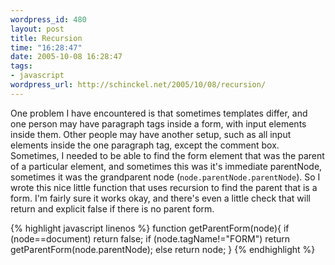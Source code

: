 ```yaml
--- 
wordpress_id: 480
layout: post
title: Recursion
time: "16:28:47"
date: 2005-10-08 16:28:47
tags: 
- javascript
wordpress_url: http://schinckel.net/2005/10/08/recursion/
---
```

One problem I have encountered is that sometimes templates differ, and one person may have paragraph tags inside a form, with input elements inside them. Other people may have another setup, such as all input elements inside the one paragraph tag, except the comment box. Sometimes, I needed to be able to find the form element that was the parent of a particular element, and sometimes this was it's immediate parentNode, sometimes it was the grandparent node (`node.parentNode.parentNode`). So I wrote this nice little function that uses recursion to find the parent that is a form. I'm fairly sure it works okay, and there's even a little check that will return and explicit false if there is no parent form. 
    
{% highlight javascript linenos %}
    function getParentForm(node){
        if (node==document) 
            return false;
        if (node.tagName!="FORM") 
            return getParentForm(node.parentNode); 
        else 
            return node;
    }
{% endhighlight %}

